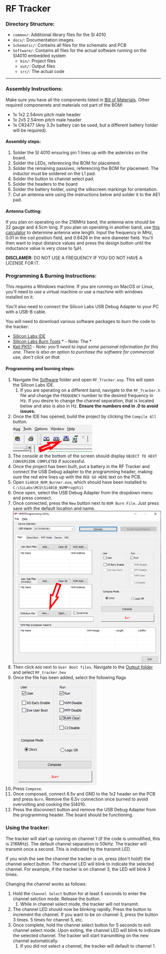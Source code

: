 # RF Tracker

### Directory Structure:
- `common/`: Additional library files for the SI 4010
- `docs/`: Documentation images.
- `Schematic/`: Contains all files for the schematic and PCB
- `Software/`: Contains all files for the actual software running on the SI4010 embedded system
    - `bin/`: Project files
    - `out/`: Output files
    - `src/`: The actual code
---

### Assembly Instructions:
Make sure you have all the components listed in [Bill of Materials](ShitboxV4_BOM.xls). Other required componenets and materials not part of the BOM:
- 1x 1x2 2.54mm pitch male header
- 1x 2x5 2.54mm pitch male header
- 1x CR2477 (Any 3.3v battery can be used, but a different battery holder will be required).

#### Assembly steps:
1. Solder the SI 4010 ensuring pin 1 lines up with the astericks on the board.
2. Solder the LEDs, referencing the BOM for placement.
3. Solder the remaining passives, referencing the BOM for placement. The inductor must be soldered on the L1 pad.
4. Solder the button to channel select pad.
5. Solder the headers to the board
6. Solder the battery holder, using the silkscreen markings for orientation.
7. Cut an antenna wire using the instructions below and solder it to the AE1 pad.

#### Antenna Cutting:
If you plan on operating on the 216MHz band, the antenna wire should be 22 gauge and 4.5cm long. If you plan on operating in another band, use [this calculator](https://m0ukd.com/calculators/loaded-quarter-wave-antenna-inductance-calculator/) to determine antenna wire length. Input the frequency in MHz, 0.01 in the coil position field, and 0.6426 in the wire diameter field. You'll then want to input distance values and press the design button until the inductance value is very close to 1µH.

**DISCLAMER:** DO NOT USE A FREQUENCY IF YOU DO NOT HAVE A LICENSE FOR IT.

### Programming & Burning Instructions:
This requires a Windows machine. If you are running on MacOS or Linux, you'll need to use a virtual machine or use a machine with windows installed on it.

You'll also need to connect the Silicon Labs USB Debug Adapter to your PC with a USB-B cable.

You will need to download various software packages to burn the code to the tracker:
- [Silicon Labs IDE](https://www.silabs.com/developers/8-bit-8051-microcontroller-software-studio)
- [Silicon Labs Burn Tools](http://www.silabs.com/Support%20Documents/Software/Si4010_Burn_Tools.exe) * - Note: The *
- [Keil PK51](https://developer.arm.com/Tools%20and%20Software/Keil%20PK51) *- Note: you'll need to input some personal information for this one. There is also an option to purchase the software for commercial use, don't click on that.*

#### Programming and burning steps:
1. Navigate the [Software](Software/bin) folder and open `RF_Tracker.wsp`. This will open the Silicon Labs IDE.
    1. If you are operating on a different band, navigate to the `RF_Tracker.h` file and change the `FREQUENCY` number to the desired frequency in Hz. If you desire to change the channel separation, that is located below and also is also in Hz. **Ensure the numbers end in .0 to avoid issues.**
2. Once the IDE has opened, build the project by clicking the `Compile All` button.  
![Compile All Button](docs/CompileAll.png)
3. The console at the bottom of the screen should display `OBJECT TO HEXT CONVERSION COMPLETED` if successful.
4. Once the project has been built, put a battery in the RF Tracker and connect the USB Debug adapter to the programming header, making sure the red wire lines up with the `RED GO HERE` text on the PCB. 
5. Open `Si4010_NVM_Burner.exe`, which should have been installed to `C:\SiLabs\MCU\Si4010_NVMProgUtil`
6. Once open, select the USB Debug Adapter from the dropdown menu and press connect.
7. Once connected, press the `New` button next to `NVM Burn File`. Just press save with the default location and name.  
![New Button](docs/NewButton.png)
8. Then click `Add` next to `User Boot files`. Navigate to the [Output folder](Software/out/) and select `RF_tracker.hex`
9. Once the file has been added, select the following flags  
![User flag, Run flag, RAM Clear flag](docs/Flags.png)
10. Press `Compose`.
11. Once composed, connect 6.5v and GND to the 1x2 header on the PCB and press `Burn`. Remove the 6.5v connection once burned to avoid overvolting and cooking the SI4010.
12. Press the disconnect button and remove the USB Debug Adapter from the programming header. The board should be functioning.

### Using the tracker:
The tracker will start up running on channel 1 (if the code is unmodified, this is 216MHz). The default channel separation is 50kHz. The tracker will transmit once a second. This is indicated by the transmit LED.

If you wish the see the channel the tracker is on, press (don't hold!) the channel select button. The channel LED will blink to indicate the selected channel. For example, if the tracker is on channel 3, the LED will blink 3 times.

Changing the channel works as follows:
1. Hold the `Channel Select` button for at least 5 seconds to enter the channel selction mode. Release the button.
    1. While in channel select mode, the tracker will not transmit.
2. The channel LED should now be blinking rapidly. Press the button to increment the channel. If you want to be on channel 3, press the button 3 times. 5 times for channel 5, etc.
3. Once complete, hold the channel select button for 5 seconds to exit channel select mode. Upon exiting, the channel LED will blink to indicate the selected channel. The tracker will start transmitting on the new channel automatically.
    1. If you did not select a channel, the tracker will default to channel 1.